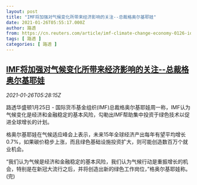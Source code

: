 ```yaml
---
layout: post
title: "IMF将加强对气候变化所带来经济影响的关注--总裁格奥尔基耶娃"
date: 2021-01-26T05:55:17.000Z
author: 路透
from: https://cn.reuters.com/article/imf-climate-change-economy-0126-idCNKBS29V0H2
tags: [ 路透 ]
categories: [ 路透 ]
---
```

<!--1611640517000-->
[IMF将加强对气候变化所带来经济影响的关注--总裁格奥尔基耶娃](https://cn.reuters.com/article/imf-climate-change-economy-0126-idCNKBS29V0H2)
------

<div>
<div><i>2021-01-26T05:28:15Z</i></div><p>路透华盛顿1月25日 - 国际货币基金组织(IMF)总裁格奥尔基耶娃周一称，IMF认为气候变化是经济和金融稳定的基本风险，勾勒出IMF帮助集中投资于绿色技术以促进全球增长的计划。</p><p>格奥尔基耶娃在气候适应峰会上表示，未来15年全球经济产出每年有望平均增长0.7%，如果碳价稳步上涨，而且绿色基础设施投资扩大，则可能创造数百万个就业机会。</p><p>“我们认为气候是经济和金融稳定的基本风险，我们认为气候行动是重振增长的机会，特别是在新冠大流行之后，并将创造出新的绿色工作岗位，”格奥尔基耶娃称。(完)</p>
</div>
